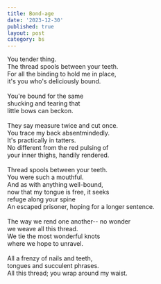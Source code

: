 ```yaml
---
title: Bond-age
date: '2023-12-30'
published: true
layout: post
category: bs
---
```


You tender thing.
<br>
The thread spools between your teeth.
<br>
For all the binding to hold me in place,
<br>
it's you who's deliciously bound.
<br>
<br>
You're bound for the same
<br>
shucking and tearing that
<br>
little bows can beckon.
<br>
<br>
They say measure twice and cut once.
<br>
You trace my back absentmindedly.
<br>
It's practically in tatters.
<br>
No different from the red pulsing of
<br>
your inner thighs, handily rendered.
<br>
<br>
Thread spools between your teeth.
<br>
You were such a mouthful.
<br>
And as with anything well-bound,
<br>
now that my tongue is free, it seeks
<br>
refuge along your spine
<br>
An escaped prisoner, hoping for a longer sentence.
<br>
<br>
The way we rend one another-- no wonder
<br>
we weave all this thread.
<br>
We tie the most wonderful knots
<br>
where we hope to unravel.
<br>
<br>
All a frenzy of nails and teeth,
<br>
tongues and succulent phrases.
<br>
All this thread; you wrap around my waist.
<br>